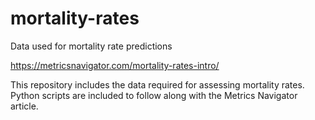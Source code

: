 # mortality-rates
Data used for mortality rate predictions

https://metricsnavigator.com/mortality-rates-intro/

This repository includes the data required for assessing mortality rates. Python scripts are included to follow along with the Metrics Navigator article.
